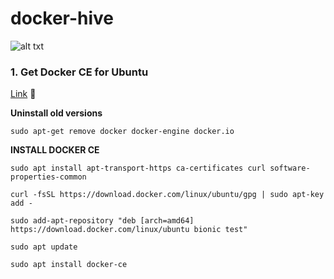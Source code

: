 # docker-hive


![alt txt](https://high.swampscottps.org/wp-content/uploads/sites/3/2017/08/Work_In_Progress.png)


### 1. Get Docker CE for Ubuntu

[Link](https://docs.docker.com/install/linux/docker-ce/ubuntu/) :link:

**Uninstall old versions**

`sudo apt-get remove docker docker-engine docker.io`

**INSTALL DOCKER CE**

`sudo apt install apt-transport-https ca-certificates curl software-properties-common`

`curl -fsSL https://download.docker.com/linux/ubuntu/gpg | sudo apt-key add -`

`sudo add-apt-repository "deb [arch=amd64] https://download.docker.com/linux/ubuntu bionic test"`

`sudo apt update`

`sudo apt install docker-ce`




